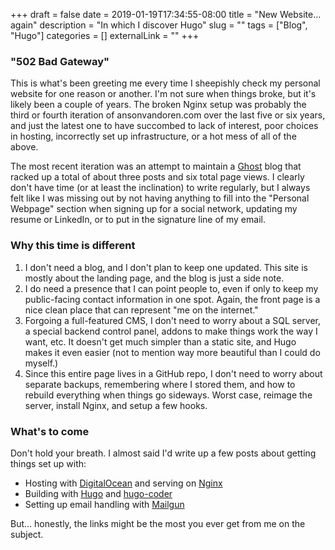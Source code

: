 +++ 
draft = false
date = 2019-01-19T17:34:55-08:00
title = "New Website... again"
description = "In which I discover Hugo"
slug = "" 
tags = ["Blog", "Hugo"]
categories = []
externalLink = ""
+++

### "502 Bad Gateway"
This is what's been greeting me every time I sheepishly check my personal website for one reason or another. I'm not sure when things broke, but it's likely been a couple of years. The broken Nginx setup was probably the third or fourth iteration of ansonvandoren.com over the last five or six years, and just the latest one to have succombed to lack of interest, poor choices in hosting, incorrectly set up infrastructure, or a hot mess of all of the above.

The most recent iteration was an attempt to maintain a [Ghost](https://ghost.org) blog that racked up a total of about three posts and six total page views. I clearly don't have time (or at least the inclination) to write regularly, but I always felt like I was missing out by not having anything to fill into the "Personal Webpage" section when signing up for a social network, updating my resume or LinkedIn, or to put in the signature line of my email.

### Why this time is different
1. I don't need a blog, and I don't plan to keep one updated. This site is mostly about the landing page, and the blog is just a side note.
2. I do need a presence that I can point people to, even if only to keep my public-facing contact information in one spot. Again, the front page is a nice clean place that can represent "me on the internet."
3. Forgoing a full-featured CMS, I don't need to worry about a SQL server, a special backend control panel, addons to make things work the way I want, etc. It doesn't get much simpler than a static site, and Hugo makes it even easier (not to mention way more beautiful than I could do myself.)
4. Since this entire page lives in a GitHub repo, I don't need to worry about separate backups, remembering where I stored them, and how to rebuild everything when things go sideways. Worst case, reimage the server, install Nginx, and setup a few hooks.

### What's to come
Don't hold your breath. I almost said I'd write up a few posts about getting things set up with:

  - Hosting with [DigitalOcean](https://digitalocean.com) and serving on [Nginx](https://www.nginx.com)
  - Building with [Hugo](https://gohugo.io) and [hugo-coder](https://themes.gohugo.io/hugo-coder/)
  - Setting up email handling with [Mailgun](https://mailgun.com)

But... honestly, the links might be the most you ever get from me on the subject. 
